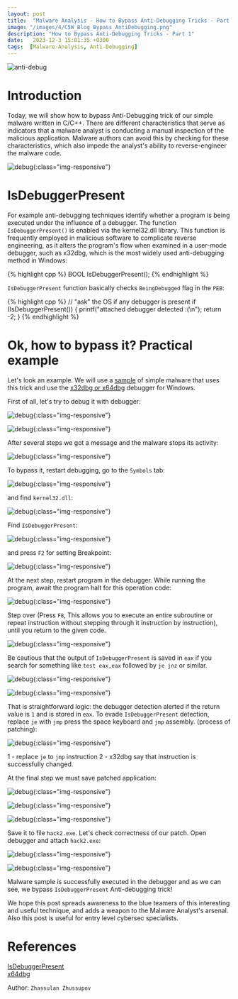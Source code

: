 ```yaml
---
layout: post
title:  "Malware Analysis - How to Bypass Anti-Debugging Tricks - Part 1"
image: "/images/4/C5W_Blog_Bypass_AntiDebugging.png"
description: "How to Bypass Anti-Debugging Tricks - Part 1"
date:   2023-12-3 15:01:35 +0300
tags:  [Malware-Analysis, Anti-Debugging]
---
```


![anti-debug](/images/4/C5W_Blog_Bypass_AntiDebugging.png)

# Introduction

Today, we will show how to bypass Anti-Debugging trick of our simple malware written in C/C++. There are different characteristics that serve as indicators that a malware analyst is conducting a manual inspection of the malicious application. Malware authors can avoid this by checking for these characteristics, which also impede the analyst's ability to reverse-engineer the malware code.     

![debug](/images/4/2024-01-01_12-45.png){:class="img-responsive"}         

# IsDebuggerPresent

For example anti-debugging techniques identify whether a program is being executed under the influence of a debugger. The function `IsDebuggerPresent()` is enabled via the kernel32.dll library. This function is frequently employed in malicious software to complicate reverse engineering, as it alters the program's flow when examined in a user-mode debugger, such as x32dbg, which is the most widely used anti-debugging method in Windows:    

{% highlight cpp %}
BOOL IsDebuggerPresent();
{% endhighlight %}

`IsDebuggerPresent` function basically checks `BeingDebugged` flag in the `PEB`:    

{% highlight cpp %}
// "ask" the OS if any debugger is present
if (IsDebuggerPresent()) {
  printf("attached debugger detected :(\n");
  return -2;
}
{% endhighlight %}

# Ok, how to bypass it? Practical example

Let's look an example. We will use a [sample](/images/4/hack.exe.7z) of simple malware that uses this trick and use the [x32dbg or x64dbg](https://x64dbg.com/) debugger for Windows.    

First of all, let's try to debug it with debugger:      

![debug](/images/4/2024-01-01_11-18.png){:class="img-responsive"}             

![debug](/images/4/2024-01-01_11-20.png){:class="img-responsive"}             

After several steps we got a message and the malware stops its activity:    

![debug](/images/4/2024-01-01_11-21.png){:class="img-responsive"}             

To bypass it, restart debugging, go to the `Symbols` tab:    

![debug](/images/4/2024-01-01_11-25.png){:class="img-responsive"}             

and find `kernel32.dll`:    

![debug](/images/4/2024-01-01_11-25_1.png){:class="img-responsive"}             

Find `IsDebuggerPresent`:    

![debug](/images/4/2024-01-01_11-29.png){:class="img-responsive"}             

and press `F2` for setting Breakpoint:    

![debug](/images/4/2024-01-01_11-30.png){:class="img-responsive"}             

At the next step, restart program in the debugger. While running the program, await the program halt for this operation code:    

![debug](/images/4/2024-01-01_11-36.png){:class="img-responsive"}             

Step over (Press `F8`, This allows you to execute an entire subroutine or repeat instruction without stepping through it instruction by instruction), until you return to the given code.    

![debug](/images/4/2024-01-01_11-46.png){:class="img-responsive"}             

Be cautious that the output of `IsDebuggerPresent` is saved in `eax` if you search for something like `test eax,eax` followed by `je jnz` or similar.

![debug](/images/4/2024-01-01_11-51.png){:class="img-responsive"}             

![debug](/images/4/2024-01-02_00-32.png){:class="img-responsive"}             

That is straightforward logic: the debugger detection alerted if the return value is `1` and is stored in `eax`. To evade `IsDebuggerPresent` detection, replace `je` with `jmp` press the space keyboard and `jmp` assembly. (process of patching):    

![debug](/images/4/2024-01-01_11-59.png){:class="img-responsive"}             

1 - replace `je` to `jmp` instruction
2 - x32dbg say that instruction is successfully changed.    

At the final step we must save patched application:    

![debug](/images/4/2024-01-01_12-01.png){:class="img-responsive"}             

![debug](/images/4/2024-01-01_12-02.png){:class="img-responsive"}             

![debug](/images/4/2024-01-01_12-02_1.png){:class="img-responsive"}             

Save it to file `hack2.exe`. Let's check correctness of our patch. Open debugger and attach `hack2.exe`:    

![debug](/images/4/2024-01-01_12-04.png){:class="img-responsive"}             

![debug](/images/4/2024-01-01_12-04_1.png){:class="img-responsive"}             

Malware sample is successfully executed in the debugger and as we can see, we bypass `IsDebuggerPresent` Anti-debugging trick!    

We hope this post spreads awareness to the blue teamers of this interesting and useful technique, and adds a weapon to the Malware Analyst's arsenal. Also this post is useful for entry level cybersec specialists.     

# References

[IsDebuggerPresent](https://learn.microsoft.com/en-us/windows/win32/api/debugapi/nf-debugapi-isdebuggerpresent)     
[x64dbg](https://x64dbg.com/)    

Author: `Zhassulan Zhussupov`
